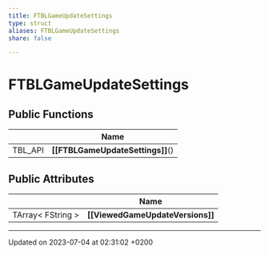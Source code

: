 ```yaml
---
title: FTBLGameUpdateSettings
type: struct
aliases: FTBLGameUpdateSettings
share: false

---
```


# FTBLGameUpdateSettings





## Public Functions

|                | Name           |
| -------------- | -------------- |
| TBL_API | **[[FTBLGameUpdateSettings]]**() |

## Public Attributes

|                | Name           |
| -------------- | -------------- |
| TArray< FString > | **[[ViewedGameUpdateVersions]]**  |

-------------------------------

Updated on 2023-07-04 at 02:31:02 +0200
